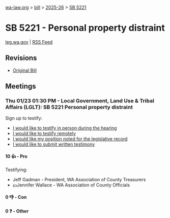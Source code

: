 [wa-law.org](/) > [bill](/bill/) > [2025-26](/bill/2025-26/) > [SB 5221](/bill/2025-26/sb/5221/)

# SB 5221 - Personal property distraint
[leg.wa.gov](https://app.leg.wa.gov/billsummary?BillNumber=5221&Year=2025&Initiative=false) | [RSS Feed](./rss.xml)

## Revisions
* [Original Bill](1/)

## Meetings
### Thu 01/23 01:30 PM - Local Government, Land Use & Tribal Affairs (LGLT): SB 5221 Personal property distraint
Sign up to testify:
* [I would like to testify in person during the hearing](https://app.leg.wa.gov/csi/Testifier/Add?chamber=House&mId=32448&aId=161441&caId=24807&tId=1)
* [I would like to testify remotely](https://app.leg.wa.gov/csi/Testifier/Add?chamber=House&mId=32448&aId=161441&caId=24807&tId=2)
* [I would like my position noted for the legislative record](https://app.leg.wa.gov/csi/Testifier/Add?chamber=House&mId=32448&aId=161441&caId=24807&tId=3)
* [I would like to submit written testimony](https://app.leg.wa.gov/csi/Testifier/Add?chamber=House&mId=32448&aId=161441&caId=24807&tId=4)

#### 10 👍 - Pro
Testifying:
* Jeff Gadman - President, WA Association of County Treasurers
* 💵Jennifer Wallace - WA Association of County Officials

#### 0 👎 - Con

#### 0 ❓ - Other
